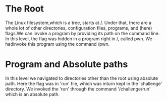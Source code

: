 # The Root
The Linux filesystem,which is a tree, starts at /. Under that, there are a whole lot of other directories, configuration files, programs, and (here) flags.We can invoke a program by providing its path on the command line. In this level, the flag was hidden in a program right in /, called pwn. We hadinvoke this program using the command /pwn. 

# Program and Absolute paths
In this level we navigated to directories other than the root using absolute path. Here the flag was in 'run' file, which was inturn kept in the 'challenge' directory. 
We invoked the 'run' through the command '/challenge/run' which is an absolute path.
